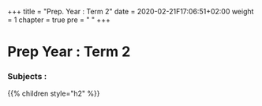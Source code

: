 +++
title = "Prep. Year : Term 2"
date = 2020-02-21F17:06:51+02:00
weight = 1
chapter = true
pre = "<i class='fas fa-graduation-cap'></i> "
+++

# Prep Year : Term 2

### Subjects :

{{% children style="h2"  %}}
